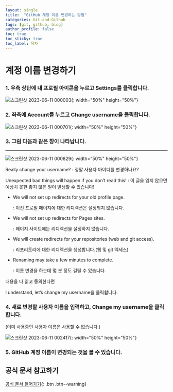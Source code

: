 ```yaml
---
layout: single
title:  "GitHub 계정 이름 변경하는 방법"
categories: Git-and-Github
tags: [git, github, blog]
author_profile: false
toc: true
toc_sticky: true
toc_label: 목차
---
```


# 계정 이름 변경하기

### 1. 우측 상단에 내 프로필 아이콘을 누르고 Settings를 클릭합니다.

![스크린샷 2023-06-11 000003](https://github.com/YOUSUBEEN/YOUSUBEEN/assets/130339188/cb0c5f33-232f-4483-b12d-f07632fee439){: width="50%" height="50%"}

### 2. 좌측에 Account를 누르고 Change username을 클릭합니다.

![스크린샷 2023-06-11 000701](https://github.com/YOUSUBEEN/YOUSUBEEN/assets/130339188/0e347f0d-9991-4259-a319-30913b17f0ac){: width="50%" height="50%"}

### 3. 그럼 다음과 같은 창이 나타납니다.
---
![스크린샷 2023-06-11 000829](https://github.com/YOUSUBEEN/YOUSUBEEN/assets/130339188/a783e868-15c6-467c-86f2-26755cebe3f7){: width="50%" height="50%"}

Really change your username? 
: 정말 사용자 아이디를 변경하나요?

Unexpected bad things will happen if you don’t read this! 
: 이 글을 읽지 않으면 예상치 못한 좋지 않은 일이 발생할 수 있습니다!

- We will not set up redirects for your old profile page.

    : 이전 프로필 페이지에 대한 리디렉션은 설정되지 않습니다.

- We will not set up redirects for Pages sites.

    : 페이지 사이트에는 리디렉션을 설정하지 않습니다.

- We will create redirects for your repositories (web and git access).

    : 리포리토리에 대한 리디렉션을 생성합니다.(웹 및 git 엑세스)

- Renaming may take a few minutes to complete.

    : 이름 변경을 하는데  몇 분 정도 걸릴 수 있습니다.


내용을 다 읽고 동의한다면 

I understand, let’s change my username을 클릭합니다.

### 4. 새로 변경할 사용자 이름을 입력하고, Change my username을 클릭합니다.
(이미 사용중인 사용자 이름은 사용할 수 없습니다.)

![스크린샷 2023-06-11 002417](https://github.com/YOUSUBEEN/YOUSUBEEN/assets/130339188/522b34ba-0e6f-4e55-ac34-1defdcde3eb0){: width="50%" height="50%"}

### 5. GitHub 계정 이름이 변경되는 것을 볼 수 있습니다.

## 공식 문서 참고하기

[공식 문서 들어가기](https://docs.github.com/en/account-and-profile/setting-up-and-managing-your-personal-account-on-github/managing-personal-account-settings/changing-your-github-username){: .btn .btn--warning}

